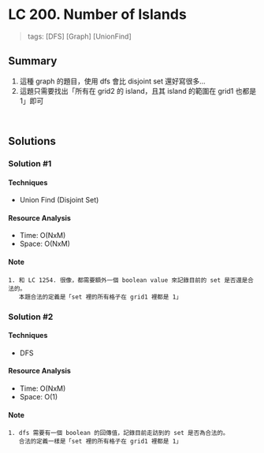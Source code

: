 # LC 200. Number of Islands
> tags: [DFS] [Graph] [UnionFind]

## Summary 
1. 這種 graph 的題目，使用 dfs 會比 disjoint set 還好寫很多...
2. 這題只需要找出「所有在 grid2 的 island，且其 island 的範圍在 grid1 也都是 1」即可 

<br>

## Solutions
### Solution #1
#### Techniques
- Union Find (Disjoint Set)

#### Resource Analysis
- Time: O(NxM)
- Space: O(NxM)

#### Note
```
1. 和 LC 1254. 很像，都需要額外一個 boolean value 來記錄目前的 set 是否還是合法的。
   本題合法的定義是「set 裡的所有格子在 grid1 裡都是 1」
```


### Solution #2
#### Techniques
- DFS

#### Resource Analysis
- Time: O(NxM)
- Space: O(1)

#### Note
```
1. dfs 需要有一個 boolean 的回傳值，記錄目前走訪到的 set 是否為合法的。
   合法的定義一樣是「set 裡的所有格子在 grid1 裡都是 1」
```
